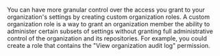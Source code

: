 You can have more granular control over the access you grant to your organization's settings by creating custom organization roles. A custom organization role is a way to grant an organization member the ability to administer certain subsets of settings without granting full administrative control of the organization and its repositories. For example, you could create a role that contains the "View organization audit log" permission.
